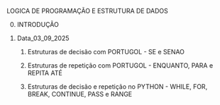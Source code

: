 LOGICA DE PROGRAMAÇÃO E ESTRUTURA DE DADOS

0. INTRODUÇÃO

1. Data_03_09_2025

    1. Estruturas de decisão com PORTUGOL - SE e SENAO

    2. Estruturas de repetição com PORTUGOL - ENQUANTO, PARA e REPITA ATÉ

    3. Estruturas de decisão e repetição no PYTHON - WHILE, FOR, BREAK, CONTINUE, PASS e RANGE

